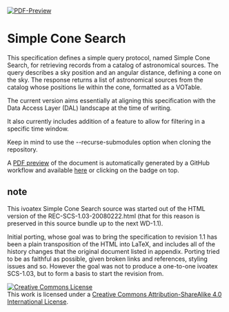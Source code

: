 [![PDF-Preview](https://img.shields.io/badge/PDF-Preview-blue)](https://github.com/ivoa-std/ConeSearch/releases/download/auto-pdf-preview/ConeSearch-draft.pdf)

# Simple Cone Search

This specification defines a simple query protocol, named Simple Cone
Search, for retrieving records from a catalog of astronomical sources.
The query describes a sky position and an angular distance, defining a
cone on the sky. The response returns a list of astronomical sources
from the catalog whose positions lie within the cone, formatted as a
VOTable. 

The current version aims essentially at aligning this specification with
the Data Access Layer (DAL) landscape at the time of writing.

It also currently includes addition of a feature to allow for filtering 
in a specific time window.

Keep in mind to use the --recurse-submodules option when cloning the
repository.

A [PDF preview](https://github.com/ivoa-std/ConeSearch/releases/download/auto-pdf-preview/ConeSearch-draft.pdf
"PRE-RELEASE, DO NOT PUBLISH") of the document is automatically generated by a GitHub 
workflow and available
[here](https://github.com/ivoa-std/ConeSearch/releases/download/auto-pdf-preview/ConeSearch-draft.pdf
"PRE-RELEASE, DO NOT PUBLISH") or clicking on the badge on top.

## note 

This ivoatex Simple Cone Search source was started out of the
HTML version of the REC-SCS-1.03-20080222.html (that for this reason is
preserved in this source bundle up to the next WD-1.1).

Initial porting, whose goal was to bring the specification to revision
1.1  has been a plain transposition of the HTML into LaTeX, and includes
all of the history changes that the original document listed in
appendix.  Porting tried to be as faithful as possible, given broken
links and references, styling issues and so. However the goal was not to
produce a one-to-one ivoatex SCS-1.03, but to form a basis to start the
revision from.

<a rel="license" href="http://creativecommons.org/licenses/by-sa/4.0/">
<img alt="Creative Commons License" style="border-width:0"
src="https://i.creativecommons.org/l/by-sa/4.0/88x31.png" /></a> <br />
This work is licensed under a <a rel="license"
href="http://creativecommons.org/licenses/by-sa/4.0/"> Creative Commons
Attribution-ShareAlike 4.0 International License</a>.
  
